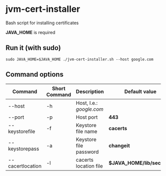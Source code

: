 # jvm-cert-installer
Bash script for installing certificates

**JAVA_HOME** is required

## Run it (with sudo)
```
sudo JAVA_HOME=$JAVA_HOME ./jvm-cert-installer.sh --host google.com
```

## Command options
| Command | Short Command | Description | Default value | 
| -------------  | ------------- | ------------- | ------------- |
| --host  | -h   | Host, I.e.: _google.com_ |  | **Required** |
| --port         | -p | Host port | **443** |
| --keystorefile | -f | Keystore file name | **cacerts** | 
| --keystorepass | -a | Keystore file password | **changeit** |
| --cacertlocation | -l | cacerts location file | **$JAVA_HOME/lib/security** |
